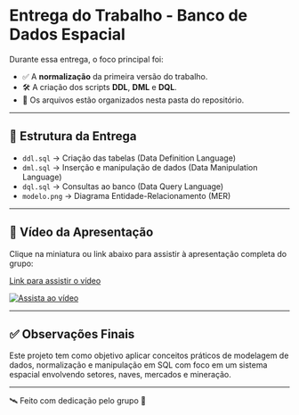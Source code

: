# Entrega do Trabalho - Banco de Dados Espacial

Durante essa entrega, o foco principal foi:

- ✅ A **normalização** da primeira versão do trabalho.
- 🛠️ A criação dos scripts **DDL**, **DML** e **DQL**.
- 📂 Os arquivos estão organizados nesta pasta do repositório.

---

## 📁 Estrutura da Entrega

- `ddl.sql` → Criação das tabelas (Data Definition Language)
- `dml.sql` → Inserção e manipulação de dados (Data Manipulation Language)
- `dql.sql` → Consultas ao banco (Data Query Language)
- `modelo.png` → Diagrama Entidade-Relacionamento (MER)

---

## 🎥 Vídeo da Apresentação

Clique na miniatura ou link abaixo para assistir à apresentação completa do grupo:

<a href="https://youtu.be/5GxFpSBqeYE?si=y3c3hl0uq7cYygjD" target="_blank" rel="noopener">
  Link para assistir o vídeo
</a>


[![Assista ao vídeo](https://img.youtube.com/vi/5GxFpSBqeYE/0.jpg)](https://youtu.be/5GxFpSBqeYE?si=-7T0Z251zKWOr0kx)

---

## ✅ Observações Finais

Este projeto tem como objetivo aplicar conceitos práticos de modelagem de dados, normalização e manipulação em SQL com foco em um sistema espacial envolvendo setores, naves, mercados e mineração.

---

🛰️ Feito com dedicação pelo grupo 🚀
